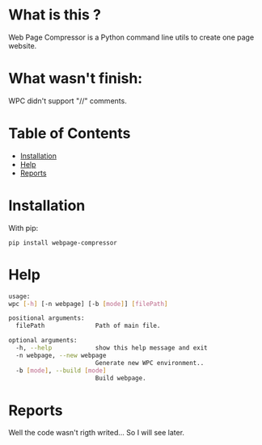 # What is this ?

Web Page Compressor is a Python command line utils to create one page website.

# What wasn't finish:

WPC didn't support "//" comments.

# Table of Contents

* [Installation](#installation)
* [Help](#help)
* [Reports](#reports)

# Installation

With pip:

```
pip install webpage-compressor
```

# Help

```sh
usage:
wpc [-h] [-n webpage] [-b [mode]] [filePath]

positional arguments:
  filePath              Path of main file.

optional arguments:
  -h, --help            show this help message and exit
  -n webpage, --new webpage
                        Generate new WPC environment..
  -b [mode], --build [mode]
                        Build webpage.
```

# Reports

Well the code wasn't rigth writed... So I will see later.
